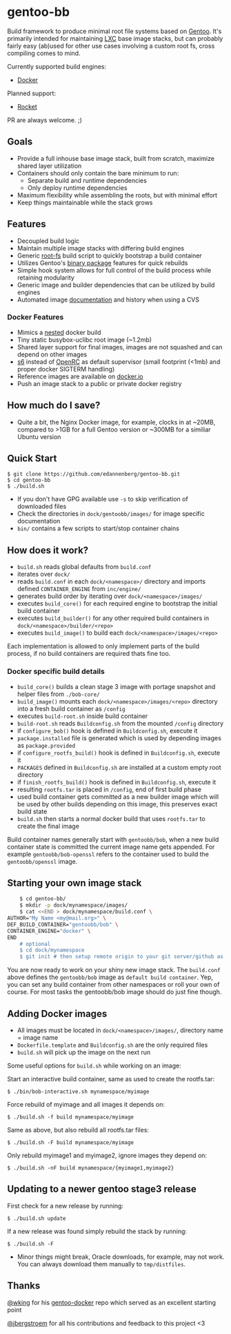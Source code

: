 gentoo-bb
=========

Build framework to produce minimal root file systems based on [Gentoo][]. It's primarily intended for maintaining [LXC][] base image stacks,
but can probably fairly easy (ab)used for other use cases involving a custom root fs, cross compiling comes to mind.

Currently supported build engines:

* [Docker][]

Planned support:

* [Rocket][]

PR are always welcome. ;)

## Goals

* Provide a full inhouse base image stack, built from scratch, maximize shared layer utilization
* Containers should only contain the bare minimum to run:
  * Separate build and runtime dependencies
  * Only deploy runtime dependencies
* Maximum flexibility while assembling the roots, but with minimal effort
* Keep things maintainable while the stack grows

## Features

* Decoupled build logic
* Maintain multiple image stacks with differing build engines
* Generic [root-fs][bob-core] build script to quickly bootstrap a build container
* Utilizes Gentoo's [binary package][] features for quick rebuilds
* Simple hook system allows for full control of the build process while retaining modularity
* Generic image and builder dependencies that can be utilized by build engines
* Automated image [documentation][nginx-packages] and history when using a CVS

### Docker Features

* Mimics a [nested](https://github.com/docker/docker/issues/7115) docker build
* Tiny static busybox-uclibc root image (~1.2mb)
* Shared layer support for final images, images are not squashed and can depend on other images
* [s6][] instead of [OpenRC][] as default supervisor (small footprint (<1mb) and proper docker SIGTERM handling)
* Reference images are available on [docker.io][gentoo-bb-docker]
* Push an image stack to a public or private docker registry

## How much do I save?

* Quite a bit, the Nginx Docker image, for example, clocks in at ~20MB, compared to >1GB for a full Gentoo version or ~300MB for a similiar Ubuntu version

## Quick Start

    $ git clone https://github.com/edannenberg/gentoo-bb.git
    $ cd gentoo-bb
    $ ./build.sh

* If you don't have GPG available use `-s` to skip verification of downloaded files
* Check the directories in `dock/gentoobb/images/` for image specific documentation
* `bin/` contains a few scripts to start/stop container chains

## How does it work?

* `build.sh` reads global defaults from `build.conf`
* iterates over `dock/`
* reads `build.conf` in each `dock/<namespace>/` directory and imports defined `CONTAINER_ENGINE` from `inc/engine/`
* generates build order by iterating over `dock/<namespace>/images/`
* executes `build_core()` for each required engine to bootstrap the initial build container
* executes `build_builder()` for any other required build containers in `dock/<namespace>/builder/<repo>`
* executes `build_image()` to build each `dock/<namespace>/images/<repo>` 

Each implementation is allowed to only implement parts of the build process, if no build containers are required thats fine too.

### Docker specific build details

* `build_core()` builds a clean stage 3 image with portage snapshot and helper files from `./bob-core/`
* `build_image()` mounts each `dock/<namespace>/images/<repo>` directory into a fresh build container as `/config`
* executes `build-root.sh` inside build container
* `build-root.sh` reads `Buildconfig.sh` from the mounted `/config` directory
* if `configure_bob()` hook is defined in `Buildconfig.sh`, execute it
* `package.installed` file is generated which is used by depending images as `package.provided`
* if `configure_rootfs_build()` hook is defined in `Buildconfig.sh`, execute it
* `PACKAGES` defined in `Buildconfig.sh` are installed at a custom empty root directory
* if `finish_rootfs_build()` hook is defined in `Buildconfig.sh`, execute it
* resulting `rootfs.tar` is placed in `/config`, end of first build phase
* used build container gets committed as a new builder image which will be used by other builds depending on this image, this preserves exact build state
* `build.sh` then starts a normal docker build that uses `rootfs.tar` to create the final image

Build container names generally start with `gentoobb/bob`, when a new build container state is committed the current image name gets appended.
For example `gentoobb/bob-openssl` refers to the container used to build the `gentoobb/openssl` image.

## Starting your own image stack

```bash
    $ cd gentoo-bb/
    $ mkdir -p dock/mynamespace/images/
    $ cat <<END > dock/mynamespace/build.conf \
AUTHOR="My Name <my@mail.org>" \
DEF_BUILD_CONTAINER="gentoobb/bob" \
CONTAINER_ENGINE="docker" \
END
    # optional
    $ cd dock/mynamespace
    $ git init # then setup remote origin to your git server/github as usual
```

You are now ready to work on your shiny new image stack. The `build.conf` above defines the `gentoobb/bob` image
as `default build container`. Yep, you can set any build container from other namespaces or roll your own of course.
For most tasks the gentoobb/bob image should do just fine though.

## Adding Docker images

 * All images must be located in `dock/<namespace>/images/`, directory name = image name
 * `Dockerfile.template` and `Buildconfig.sh` are the only required files
 * `build.sh` will pick up the image on the next run

Some useful options for `build.sh` while working on an image:

Start an interactive build container, same as used to create the rootfs.tar:

    $ ./bin/bob-interactive.sh mynamespace/myimage

Force rebuild of myimage and all images it depends on:

    $ ./build.sh -f build mynamespace/myimage

Same as above, but also rebuild all rootfs.tar files:

    $ ./build.sh -F build mynamespace/myimage

Only rebuild myimage1 and myimage2, ignore images they depend on:

    $ ./build.sh -nF build mynamespace/{myimage1,myimage2}

## Updating to a newer gentoo stage3 release

First check for a new release by running:

    $ ./build.sh update

If a new release was found simply rebuild the stack by running:

    $ ./build.sh -F

* Minor things might break, Oracle downloads, for example, may not work. You can always download them manually to `tmp/distfiles`.

## Thanks

[@wking][] for his [gentoo-docker][] repo which served as an excellent starting point

[@jbergstroem][] for all his contributions and feedback to this project <3

[LXC]: http://en.wikipedia.org/wiki/LXC
[gentoo-docker]: https://github.com/wking/dockerfile
[bob-core]: https://github.com/edannenberg/gentoo-bb/tree/master/bob-core
[s6]: http://skarnet.org/software/s6/
[OpenRC]: http://wiki.gentoo.org/wiki/OpenRC
[Docker]: http://www.docker.io/
[Rocket]: https://github.com/coreos/rocket
[gentoo-bb-docker]: https://registry.hub.docker.com/repos/gentoobb/?&s=alphabetical
[nginx-packages]: https://github.com/edannenberg/gentoo-bb/blob/master/dock/gentoobb/images/nginx/PACKAGES.md
[Gentoo]: http://www.gentoo.org/
[binary package]: https://wiki.gentoo.org/wiki/Binary_package_guide
[CoreOS]: https://coreos.com/
[@wking]: https://github.com/wking
[@jbergstroem]: https://github.com/jbergstroem
